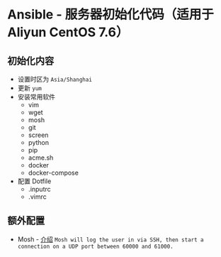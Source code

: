 # Ansible - 服务器初始化代码（适用于 Aliyun CentOS 7.6）

## 初始化内容

* 设置时区为 `Asia/Shanghai`
* 更新 `yum`
* 安装常用软件
  * vim
  * wget
  * mosh
  * git
  * screen 
  * python
  * pip
  * acme.sh
  * docker
  * docker-compose
* 配置 Dotfile
  * .inputrc
  * .vimrc

## 额外配置
* Mosh - [介绍](https://mosh.org/)
  `Mosh will log the user in via SSH, then start a connection on a UDP port between 60000 and 61000.`